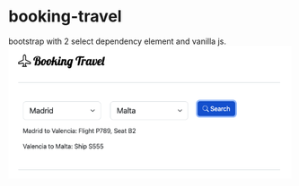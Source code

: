 # booking-travel
 
bootstrap with 2 select dependency element and vanilla js.
![alt text](https://github.com/firedevelop/booking-travel/blob/main/assets/images/1.png?raw=true)